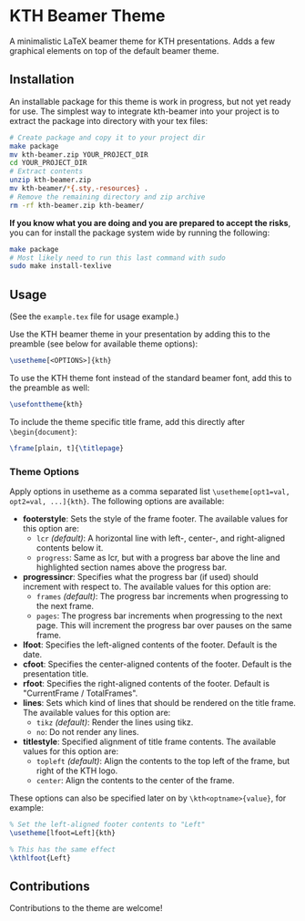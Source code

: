 # KTH Beamer Theme
A minimalistic LaTeX beamer theme for KTH presentations. Adds a few graphical
elements on top of the default beamer theme.

## Installation
An installable package for this theme is work in progress, but not yet ready
for use.  The simplest way to integrate kth-beamer into your project is to
extract the package into directory with your tex files:

```sh
# Create package and copy it to your project dir
make package
mv kth-beamer.zip YOUR_PROJECT_DIR
cd YOUR_PROJECT_DIR
# Extract contents
unzip kth-beamer.zip
mv kth-beamer/*{.sty,-resources} .
# Remove the remaining directory and zip archive
rm -rf kth-beamer.zip kth-beamer/
```

**If you know what you are doing and you are prepared to accept the risks**,
you can for install the package system wide by running the following:

```sh
make package
# Most likely need to run this last command with sudo
sudo make install-texlive
```

## Usage
(See the `example.tex` file for usage example.)

Use the KTH beamer theme in your presentation by adding this to the preamble
(see below for available theme options):

```tex
\usetheme[<OPTIONS>]{kth}
```

To use the KTH theme font instead of the standard beamer font, add this to the
preamble as well:

```tex
\usefonttheme{kth}
```

To include the theme specific title frame, add this directly after
`\begin{document}`:

```tex
\frame[plain, t]{\titlepage}
```

### Theme Options
Apply options in usetheme as a comma separated list
`\usetheme[opt1=val, opt2=val, ...]{kth}`. The following options are
available:

* **footerstyle**: Sets the style of the frame footer. The available values for
                   this option are:
  * `lcr` _(default)_: A horizontal line with left-, center-, and right-aligned
                       contents below it.
  * `progress`: Same as lcr, but with a progress bar above the line and
                highlighted section names above the progress bar.
* **progressincr**: Specifies what the progress bar (if used) should increment
                    with respect to. The available values for this option are:
  * `frames` _(default)_: The progress bar increments when progressing to the
                          next frame.
  * `pages`: The progress bar increments when progressing to the next page.
             This will increment the progress bar over pauses on the same
             frame.
* **lfoot**: Specifies the left-aligned contents of the footer. Default is the
             date.
* **cfoot**: Specifies the center-aligned contents of the footer. Default is
             the presentation title.
* **rfoot**: Specifies the right-aligned contents of the footer. Default is
             "CurrentFrame / TotalFrames".
* **lines**: Sets which kind of lines that should be rendered on the title
             frame. The available values for this option are:
  * `tikz` _(default)_: Render the lines using tikz.
  * `no`: Do not render any lines.
* **titlestyle**: Specified alignment of title frame contents. The available
                  values for this option are:
  * `topleft` _(default)_: Align the contents to the top left of the frame, but
                           right of the KTH logo.
  * `center`: Align the contents to the center of the frame.

These options can also be specified later on by `\kth<optname>{value}`, for
example:

```tex
% Set the left-aligned footer contents to "Left"
\usetheme[lfoot=Left]{kth}

% This has the same effect
\kthlfoot{Left}
```

## Contributions
Contributions to the theme are welcome!
